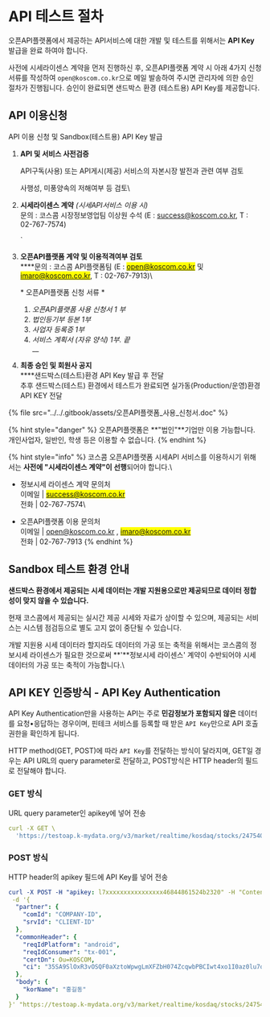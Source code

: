 # API 테스트 절차

오픈API플랫폼에서 제공하는 API서비스에 대한 개발 및 테스트를 위해서는  **API Key** 발급을 완료 하여야 합니다.

사전에 시세라이센스 계약을 먼저 진행하신 후, 오픈API플랫폼 계약 시 아래 4가지 신청 서류를 작성하여 `open@koscom.co.kr`으로 메일 발송하여 주시면 관리자에 의한 승인 절차가 진행됩니다. 승인이 완료되면 샌드박스 환경 (테스트용) API Key를 제공합니다.



## API 이용신청

API 이용 신청 및 Sandbox(테스트용) API Key 발급

1.  **API 및 서비스 사전검증**

    API구독(사용) 또는 API게시(제공) 서비스의 자본시장 발전과 관련 여부 검토

    사행성, 미풍양속의 저해여부 등 검토\

2.  **시세라이센스 계약** _(시세API서비스 이용 시)_\
    문의 : 코스콤 시장정보영업팀 이상원 수석 (E : [success@koscom.co.kr](mailto:success@koscom.co.kr), T : 02-767-7574)

    ​\`
3.  **오픈API플랫폼 계약 및 이용적격여부 검토**\
    ****문의 : 코스콤 API플랫폼팀 (E : <mark style="color:blue;">open@koscom.co.kr</mark> 및 <mark style="color:blue;">imaro@koscom.co.kr</mark>, T : 02-767-7913)\


    \* 오픈API플랫폼 신청 서류 \*

    1. _오픈API플랫폼 사용 신청서 1 부_
    2. _법인등기부 등본 1부_
    3. _사업자 등록증 1부_
    4. _서비스 계획서 (자유 양식) 1부. 끝_\
       __
4. **최종 승인 및 회원사 공지**\
   ****샌드박스(테스트)환경 API Key 발급 후 전달\
   추후 샌드박스(테스트) 환경에서 테스트가 완료되면 실가동(Production/운영)환경 API KEY 전달

{% file src="../../.gitbook/assets/오픈API플랫폼_사용_신청서.doc" %}

{% hint style="danger" %}
오픈API플랫폼은 **"법인"**기업만 이용 가능합니다. \
개인사업자, 일반인, 학생 등은 이용할 수 없습니다.
{% endhint %}

{% hint style="info" %}
코스콤 오픈API플랫폼 시세API 서비스를 이용하시기 위해서는 **사전에  "시세라이센스 계약"이 선행**되어야 합니다.\


* 정보시세 라이센스 계약 문의처\
  이메일   |    <mark style="color:blue;">success@koscom.co.kr</mark>\
  전화       |    02-767-7574\

* 오픈API플랫폼 이용 문의처\
  &#x20;이메일  |    [open@koscom.co.kr](mailto:open@koscom.co.kr) , <mark style="color:blue;">imaro@koscom.co.kr</mark>\
  &#x20;전화      |    02-767-7913
{% endhint %}



## Sandbox 테스트 환경 안내

**샌드박스 환경에서 제공되는 시세 데이터는 개발 지원용으로만 제공되므로 데이터 정합성이 맞지 않을 수 있습니다.**

현재 코스콤에서 제공되는 실시간 제공 시세와 자료가 상이할 수 있으며, 제공되는 서비스는 시스템 점검등으로 별도 고지 없이 중단될 수 있습니다.

개발 지원용 시세 데이터라 할지라도 데이터의 가공 또는 축적을 위해서는 코스콤의 정보시세 라이센스가 필요한 것으로써 **'**정보시세 라이센스' 계약이 수반되어야 시세 데이터의 가공 또는 축적이 가능합니다.\




## API KEY 인증방식 - API Key Authentication



API Key Authentication만을 사용하는 API는 주로 **민감정보가 포함되지 않은** 데이터를 요청•응답하는 경우이며, 핀테크 서비스를 등록할 때 받은 `API Key`만으로 API 호출권한을 확인하게 됩니다.

HTTP method(GET, POST)에 따라 `API Key`를 전달하는 방식이 달라지며, GET일 경우는 API URL의 query parameter로 전달하고, POST방식은 HTTP header의 필드로 전달해야 합니다.&#x20;

### GET 방식

URL query parameter인 apikey에 넣어 전송

```yaml
curl -X GET \
  'https://testoap.k-mydata.org/v3/market/realtime/kosdaq/stocks/247540/price?apikey=l7xxxxxxxxxxxxxx48c982eb192ac98e206'
```

### POST 방식

HTTP header의 apikey 필드에 API Key를 넣어 전송

```yaml
curl -X POST -H "apikey: l7xxxxxxxxxxxxxxxx46844861524b2320" -H "Content-Type: application/json" -H "Cache-Control: no-cache" -H 
 -d '{
  "partner": {
    "comId": "COMPANY-ID",
    "srvId": "CLIENT-ID"
  },
  "commonHeader": {
    "reqIdPlatform": "android",
    "reqIdConsumer": "tx-001",
    "certDn": Ou=KOSCOM,
    "ci": "35SA9SlOxR3vOSQF0aXztoWpwgLmXFZbH074ZcqwbPBCIwt4xo1I0az0lu7qp5nuDRs78QNJxAnZk5SP/XB8Yw=="
  },
  "body": {
    "korName": "홍길동"
  }
}' "https://testoap.k-mydata.org/v3/market/realtime/kosdaq/stocks/247540/price"
```



